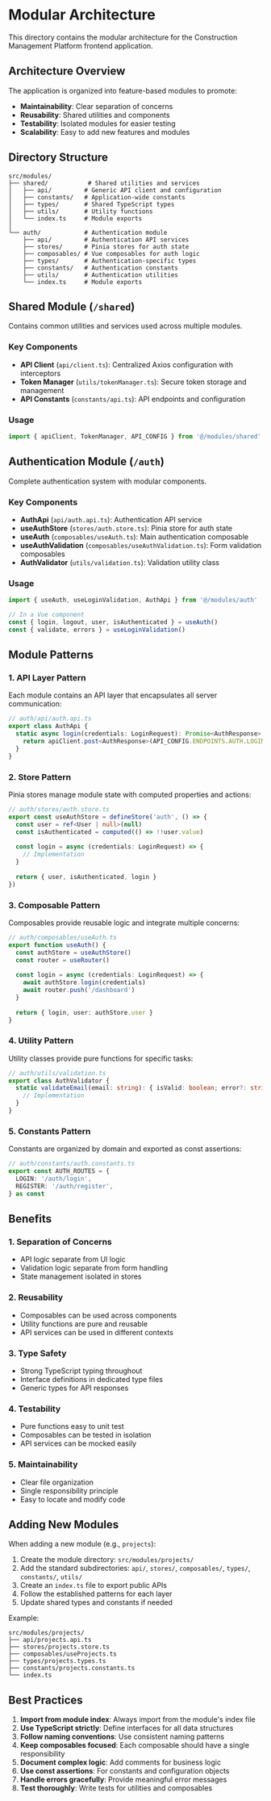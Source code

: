 # Modular Architecture

This directory contains the modular architecture for the Construction Management Platform frontend application.

## Architecture Overview

The application is organized into feature-based modules to promote:
- **Maintainability**: Clear separation of concerns
- **Reusability**: Shared utilities and components
- **Testability**: Isolated modules for easier testing
- **Scalability**: Easy to add new features and modules

## Directory Structure

```
src/modules/
├── shared/           # Shared utilities and services
│   ├── api/         # Generic API client and configuration
│   ├── constants/   # Application-wide constants
│   ├── types/       # Shared TypeScript types
│   ├── utils/       # Utility functions
│   └── index.ts     # Module exports
│
└── auth/            # Authentication module
    ├── api/         # Authentication API services
    ├── stores/      # Pinia stores for auth state
    ├── composables/ # Vue composables for auth logic
    ├── types/       # Authentication-specific types
    ├── constants/   # Authentication constants
    ├── utils/       # Authentication utilities
    └── index.ts     # Module exports
```

## Shared Module (`/shared`)

Contains common utilities and services used across multiple modules.

### Key Components

- **API Client** (`api/client.ts`): Centralized Axios configuration with interceptors
- **Token Manager** (`utils/tokenManager.ts`): Secure token storage and management
- **API Constants** (`constants/api.ts`): API endpoints and configuration

### Usage

```typescript
import { apiClient, TokenManager, API_CONFIG } from '@/modules/shared'
```

## Authentication Module (`/auth`)

Complete authentication system with modular components.

### Key Components

- **AuthApi** (`api/auth.api.ts`): Authentication API service
- **useAuthStore** (`stores/auth.store.ts`): Pinia store for auth state
- **useAuth** (`composables/useAuth.ts`): Main authentication composable
- **useAuthValidation** (`composables/useAuthValidation.ts`): Form validation composables
- **AuthValidator** (`utils/validation.ts`): Validation utility class

### Usage

```typescript
import { useAuth, useLoginValidation, AuthApi } from '@/modules/auth'

// In a Vue component
const { login, logout, user, isAuthenticated } = useAuth()
const { validate, errors } = useLoginValidation()
```

## Module Patterns

### 1. API Layer Pattern

Each module contains an API layer that encapsulates all server communication:

```typescript
// auth/api/auth.api.ts
export class AuthApi {
  static async login(credentials: LoginRequest): Promise<AuthResponse> {
    return apiClient.post<AuthResponse>(API_CONFIG.ENDPOINTS.AUTH.LOGIN, credentials)
  }
}
```

### 2. Store Pattern

Pinia stores manage module state with computed properties and actions:

```typescript
// auth/stores/auth.store.ts
export const useAuthStore = defineStore('auth', () => {
  const user = ref<User | null>(null)
  const isAuthenticated = computed(() => !!user.value)
  
  const login = async (credentials: LoginRequest) => {
    // Implementation
  }
  
  return { user, isAuthenticated, login }
})
```

### 3. Composable Pattern

Composables provide reusable logic and integrate multiple concerns:

```typescript
// auth/composables/useAuth.ts
export function useAuth() {
  const authStore = useAuthStore()
  const router = useRouter()
  
  const login = async (credentials: LoginRequest) => {
    await authStore.login(credentials)
    await router.push('/dashboard')
  }
  
  return { login, user: authStore.user }
}
```

### 4. Utility Pattern

Utility classes provide pure functions for specific tasks:

```typescript
// auth/utils/validation.ts
export class AuthValidator {
  static validateEmail(email: string): { isValid: boolean; error?: string } {
    // Implementation
  }
}
```

### 5. Constants Pattern

Constants are organized by domain and exported as const assertions:

```typescript
// auth/constants/auth.constants.ts
export const AUTH_ROUTES = {
  LOGIN: '/auth/login',
  REGISTER: '/auth/register',
} as const
```

## Benefits

### 1. Separation of Concerns
- API logic separate from UI logic
- Validation logic separate from form handling
- State management isolated in stores

### 2. Reusability
- Composables can be used across components
- Utility functions are pure and reusable
- API services can be used in different contexts

### 3. Type Safety
- Strong TypeScript typing throughout
- Interface definitions in dedicated type files
- Generic types for API responses

### 4. Testability
- Pure functions easy to unit test
- Composables can be tested in isolation
- API services can be mocked easily

### 5. Maintainability
- Clear file organization
- Single responsibility principle
- Easy to locate and modify code

## Adding New Modules

When adding a new module (e.g., `projects`):

1. Create the module directory: `src/modules/projects/`
2. Add the standard subdirectories: `api/`, `stores/`, `composables/`, `types/`, `constants/`, `utils/`
3. Create an `index.ts` file to export public APIs
4. Follow the established patterns for each layer
5. Update shared types and constants if needed

Example:
```
src/modules/projects/
├── api/projects.api.ts
├── stores/projects.store.ts
├── composables/useProjects.ts
├── types/projects.types.ts
├── constants/projects.constants.ts
└── index.ts
```

## Best Practices

1. **Import from module index**: Always import from the module's index file
2. **Use TypeScript strictly**: Define interfaces for all data structures
3. **Follow naming conventions**: Use consistent naming patterns
4. **Keep composables focused**: Each composable should have a single responsibility
5. **Document complex logic**: Add comments for business logic
6. **Use const assertions**: For constants and configuration objects
7. **Handle errors gracefully**: Provide meaningful error messages
8. **Test thoroughly**: Write tests for utilities and composables